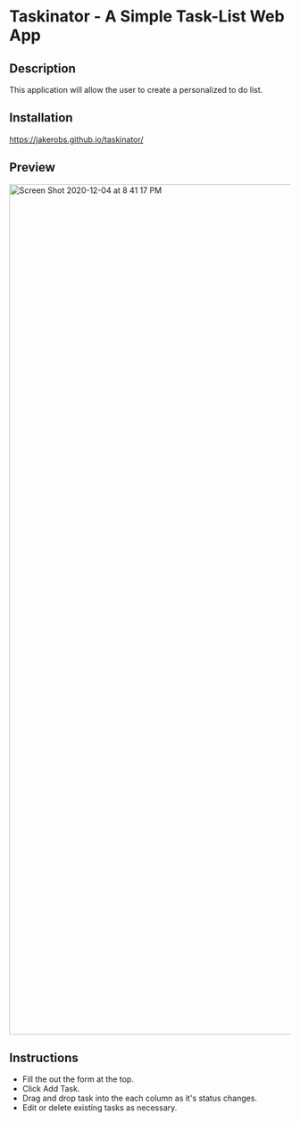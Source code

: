 # Taskinator - A Simple Task-List Web App

## Description
This application will allow the user to create a personalized to do list.

## Installation
https://jakerobs.github.io/taskinator/

## Preview
<img width="1523" alt="Screen Shot 2020-12-04 at 8 41 17 PM" src="https://user-images.githubusercontent.com/73309832/101232801-1cf5b080-3671-11eb-90b9-92fd12402ab7.png">

## Instructions
* Fill the out the form at the top.
* Click Add Task.
* Drag and drop task into the each column as it's status changes.
* Edit or delete existing tasks as necessary. 
